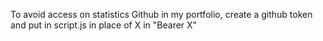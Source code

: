 To avoid access on statistics Github in my portfolio, create a github token and put in script.js in place of X in "Bearer X"
